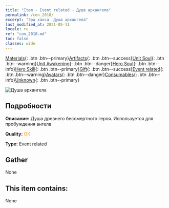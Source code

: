 ```yaml
---
title: "Item - Event related - Душа архангела"
permalink: /con_2018/
excerpt: "Эра хаоса  Душа архангела"
last_modified_at: 2021-05-11
locale: ru
ref: "con_2018.md"
toc: false
classes: wide
---
```

 [Materials](/ItemsRU/){: .btn .btn--primary}[Artifacts](/ItemsRU/Artifacts/){: .btn .btn--success}[Unit Soul](/ItemsRU/UnitSoul/){: .btn .btn--warning}[Unit Awakening](/ItemsRU/UnitAwakening/){: .btn .btn--danger}[Hero Soul](/ItemsRU/HeroSoul/){: .btn .btn--info}[Hero Skill](/ItemsRU/HeroSkill/){: .btn .btn--primary}[Gift](/ItemsRU/Gift/){: .btn .btn--success}[Event related](/ItemsRU/Events/){: .btn .btn--warning}[Avatars](/ItemsRU/Avatars/){: .btn .btn--danger}[Consumables](/ItemsRU/Consumables/){: .btn .btn--info}[Unknown](/ItemsRU/Unknown/){: .btn .btn--primary}

 ![Душа архангела](/images/t/juexing_107.png)

## Подробности
 **Описание:** Душа древнего бессмертного героя. Используется для пробуждения ангела

 **Quality:** <span style="color: #FF8C00">OK</span>

 **Type:** Event related

## Gather

  None

## This item contains:

  None

